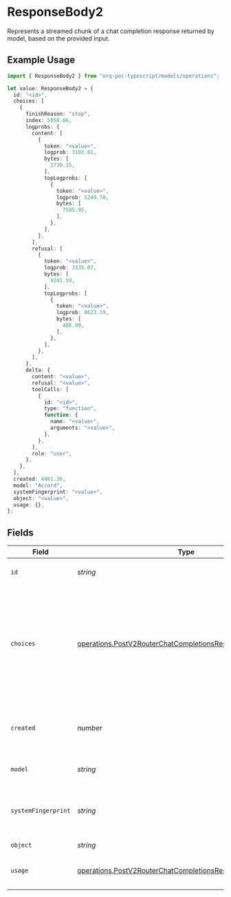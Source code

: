 # ResponseBody2

Represents a streamed chunk of a chat completion response returned by model, based on the provided input.

## Example Usage

```typescript
import { ResponseBody2 } from "orq-poc-typescript/models/operations";

let value: ResponseBody2 = {
  id: "<id>",
  choices: [
    {
      finishReason: "stop",
      index: 5058.66,
      logprobs: {
        content: [
          {
            token: "<value>",
            logprob: 3103.81,
            bytes: [
              3730.35,
            ],
            topLogprobs: [
              {
                token: "<value>",
                logprob: 5249.70,
                bytes: [
                  7505.95,
                ],
              },
            ],
          },
        ],
        refusal: [
          {
            token: "<value>",
            logprob: 3335.07,
            bytes: [
              9241.59,
            ],
            topLogprobs: [
              {
                token: "<value>",
                logprob: 8623.19,
                bytes: [
                  486.90,
                ],
              },
            ],
          },
        ],
      },
      delta: {
        content: "<value>",
        refusal: "<value>",
        toolCalls: [
          {
            id: "<id>",
            type: "function",
            function: {
              name: "<value>",
              arguments: "<value>",
            },
          },
        ],
        role: "user",
      },
    },
  ],
  created: 4461.36,
  model: "Accord",
  systemFingerprint: "<value>",
  object: "<value>",
  usage: {},
};
```

## Fields

| Field                                                                                                                                                                                  | Type                                                                                                                                                                                   | Required                                                                                                                                                                               | Description                                                                                                                                                                            |
| -------------------------------------------------------------------------------------------------------------------------------------------------------------------------------------- | -------------------------------------------------------------------------------------------------------------------------------------------------------------------------------------- | -------------------------------------------------------------------------------------------------------------------------------------------------------------------------------------- | -------------------------------------------------------------------------------------------------------------------------------------------------------------------------------------- |
| `id`                                                                                                                                                                                   | *string*                                                                                                                                                                               | :heavy_check_mark:                                                                                                                                                                     | A unique identifier for the chat completion.                                                                                                                                           |
| `choices`                                                                                                                                                                              | [operations.PostV2RouterChatCompletionsResponseBodyChoices](../../models/operations/postv2routerchatcompletionsresponsebodychoices.md)[]                                               | :heavy_check_mark:                                                                                                                                                                     | A list of chat completion choices. Can contain more than one elements if n is greater than 1. Can also be empty for the last chunk if you set stream_options: {"include_usage": true}. |
| `created`                                                                                                                                                                              | *number*                                                                                                                                                                               | :heavy_check_mark:                                                                                                                                                                     | The Unix timestamp (in seconds) of when the chat completion was created.                                                                                                               |
| `model`                                                                                                                                                                                | *string*                                                                                                                                                                               | :heavy_check_mark:                                                                                                                                                                     | The model used for the chat completion.                                                                                                                                                |
| `systemFingerprint`                                                                                                                                                                    | *string*                                                                                                                                                                               | :heavy_check_mark:                                                                                                                                                                     | This fingerprint represents the backend configuration that the model runs with.                                                                                                        |
| `object`                                                                                                                                                                               | *string*                                                                                                                                                                               | :heavy_check_mark:                                                                                                                                                                     | The object type                                                                                                                                                                        |
| `usage`                                                                                                                                                                                | [operations.PostV2RouterChatCompletionsResponseBodyUsage](../../models/operations/postv2routerchatcompletionsresponsebodyusage.md)                                                     | :heavy_check_mark:                                                                                                                                                                     | Usage statistics for the completion request.                                                                                                                                           |